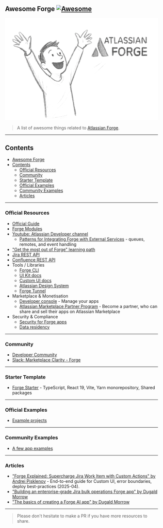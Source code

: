 ## Awesome Forge [![Awesome](https://awesome.re/badge.svg)](https://awesome.re)
![](./media/awesome-forge-intro.png)

> A list of awesome things related to [Atlassian Forge](https://developer.atlassian.com/platform/forge/).

---

## Contents

- [Awesome Forge](#awesome-forge)
- [Contents](#contents)
  - [Official Resources](#official-resources)
  - [Community](#community)
  - [Starter Template](#starter-template)
  - [Official Examples](#official-examples)
  - [Community Examples](#community-examples)
  - [Articles](#articles)

---

### Official Resources

- [Official Guide](https://developer.atlassian.com/platform/forge/)
- [Forge Modules](https://developer.atlassian.com/platform/forge/manifest-reference/modules/)
- [Youtube: Atlassian Developer channel](https://www.youtube.com/@AtlassianDeveloper/videos)
  - [Patterns for Integrating Forge with External Services](https://www.youtube.com/watch?v=IsxVoOK7wH0) - queues, remotes, and event handling 
- ["Get the most out of Forge" learning path](https://community.atlassian.com/learning/path/get-the-most-out-of-forge)
- [Jira REST API](https://developer.atlassian.com/cloud/jira/platform/rest/v3)
- [Confluence REST API](https://developer.atlassian.com/cloud/confluence/rest/v2)
- Tools / Libraries
  - [Forge CLI](https://developer.atlassian.com/platform/forge/cli-reference/)
  - [UI Kit docs](https://developer.atlassian.com/platform/forge/ui-kit/)
  - [Custom UI docs](https://developer.atlassian.com/platform/forge/extend-ui-with-custom-options/)
  - [Atlassian Design System](https://atlassian.design/)
  - [Forge Tunnel](https://developer.atlassian.com/platform/forge/tunneling/)
- Marketplace & Monetisation
  - [Developer console](https://developer.atlassian.com/platform/forge/manage-your-apps/) - Manage your apps
  - [Atlassian Marketplace Partner Program](https://developer.atlassian.com/platform/marketplace/marketplace-partner-program/) - Become a partner, who can share and sell their apps on Atlassian Marketplace
- Security & Compliance
  - [Security for Forge apps](https://developer.atlassian.com/platform/forge/security/)
  - [Data residency](https://developer.atlassian.com/platform/forge/data-residency/)

---

### Community

- [Developer Community](https://community.developer.atlassian.com/c/forge/45)
- [Slack: Marketplace Clarity - Forge](https://marketplace-vendors.slack.com/archives/CMVD09M7U)

---

### Starter Template

- [Forge Starter](https://github.com/andrei-pisklenov/forge-starter) - TypeScript, React 19, Vite, Yarn monorepository, Shared packages

---

### Official Examples

- [Example projects](https://bitbucket.org/atlassian/workspace/projects/FE)

---

### Community Examples

- [A few app examples](https://github.com/andrei-pisklenov/forge-by-example)

---

### Articles

- ["Forge Explained: Supercharge Jira Work Item with Custom Actions" by Andrei Pisklenov](https://www.linkedin.com/pulse/forge-explained-supercharge-jira-work-item-custom-andrei-pisklenov-jgkwf/) - End-to-end guide for Custom UI, error boundaries, deploy best-practices (2025-04).
- ["Building an enterprise-grade Jira bulk operations Forge app" by Dugald Morrow](https://www.atlassian.com/blog/developer/building-an-enterprise-grade-jira-bulk-operations-forge-app-2)
- ["The basics of creating a Forge AI app" by Dugald Morrow](https://www.atlassian.com/blog/developer/forge-ai-basics)

---

> Please don't hesitate to make a PR if you have more resources to share.
